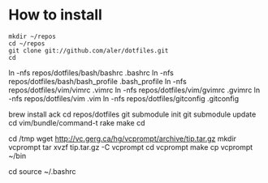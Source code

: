 How to install
==============

    mkdir ~/repos
    cd ~/repos
    git clone git://github.com/aler/dotfiles.git
    cd

ln -nfs repos/dotfiles/bash/bashrc .bashrc
ln -nfs repos/dotfiles/bash/bash_profile .bash_profile
ln -nfs repos/dotfiles/vim/vimrc .vimrc
ln -nfs repos/dotfiles/vim/gvimrc .gvimrc
ln -nfs repos/dotfiles/vim .vim
ln -nfs repos/dotfiles/gitconfig .gitconfig

brew install ack
cd repos/dotfiles
git submodule init
git submodule update
cd vim/bundle/command-t
rake make
cd

cd /tmp
wget http://vc.gerg.ca/hg/vcprompt/archive/tip.tar.gz
mkdir vcprompt
tar xvzf tip.tar.gz -C vcprompt
cd vcprompt
make
cp vcprompt ~/bin

cd
source ~/.bashrc

